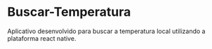 # Buscar-Temperatura
Aplicativo desenvolvido para buscar a temperatura local utilizando a plataforma react native.
